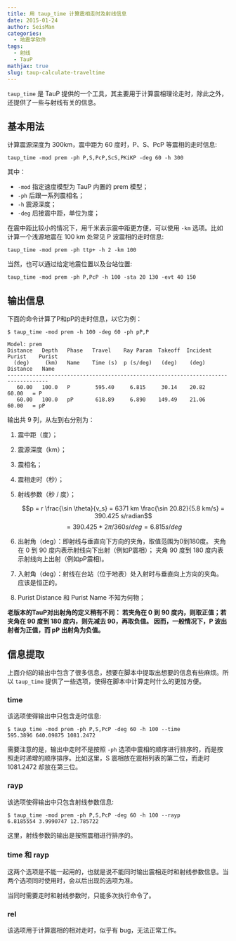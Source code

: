 ```yaml
---
title: 用 taup_time 计算震相走时及射线信息
date: 2015-01-24
author: SeisMan
categories:
  - 地震学软件
tags:
  - 射线
  - TauP
mathjax: true
slug: taup-calculate-traveltime
---
```


`taup_time` 是 TauP 提供的一个工具，其主要用于计算震相理论走时，除此之外，
还提供了一些与射线有关的信息。

<!--more-->

## 基本用法

计算震源深度为 300km，震中距为 60 度时，P、S、PcP 等震相的走时信息:

    taup_time -mod prem -ph P,S,PcP,ScS,PKiKP -deg 60 -h 300

其中：

-   `-mod` 指定速度模型为 TauP 内置的 prem 模型；
-   `-ph` 后跟一系列震相名；
-   `-h` 震源深度；
-   `-deg` 后接震中距，单位为度；

在震中距比较小的情况下，用千米表示震中距更方便，可以使用 `-km` 选项。比如
计算一个浅源地震在 100 km 处常见 P 波震相的走时信息:

    taup_time -mod prem -ph ttp+ -h 2 -km 100

当然，也可以通过给定地震位置以及台站位置:

    taup_time -mod prem -ph P,PcP -h 100 -sta 20 130 -evt 40 150

## 输出信息

下面的命令计算了P和pP的走时信息，以它为例：

    $ taup_time -mod prem -h 100 -deg 60 -ph pP,P

    Model: prem
    Distance   Depth   Phase   Travel    Ray Param  Takeoff  Incident  Purist    Purist
      (deg)     (km)   Name    Time (s)  p (s/deg)   (deg)    (deg)   Distance   Name
    -----------------------------------------------------------------------------------
       60.00   100.0   P        595.40     6.815     30.14    20.82    60.00   = P
       60.00   100.0   pP       618.89     6.890    149.49    21.06    60.00   = pP

输出共 9 列，从左到右分别为：

1.  震中距（度）；
2.  震源深度（km）；
3.  震相名；
4.  震相走时（秒）；
5.  射线参数（秒 / 度）；

    $$p = r \frac{\sin \theta}{v_s} = 6371 km \frac{\sin 20.82}{5.8 km/s}
      = 390.425 s/radian$$
    $$= 390.425 * 2\pi/360 s/deg = 6.815 s/deg$$

6.  出射角（deg）：即射线与垂直向下方向的夹角，取值范围为0到180度。
    夹角在 0 到 90 度内表示射线向下出射（例如P震相）；
    夹角 90 度到 180 度内表示射线向上出射（例如pP震相)。
7.  入射角（deg）：射线在台站（位于地表）处入射时与垂直向上方向的夹角。应该是恒正的。
8.  Purist Distance 和 Purist Name 不知为何物；

**老版本的TauP对出射角的定义稍有不同：
若夹角在 0 到 90 度内，则取正值；若夹角在 90 度到 180 度内，则先减去 90，再取负值。
因而，一般情况下，P 波出射者为正值，而 pP 出射角为负值。**

## 信息提取

上面介绍的输出中包含了很多信息，想要在脚本中提取出想要的信息有些麻烦。所以
`taup_time` 提供了一些选项，使得在脚本中计算走时什么的更加方便。

### time

该选项使得输出中只包含走时信息:

    $ taup_time -mod prem -ph P,S,PcP -deg 60 -h 100 --time
    595.3896 640.09875 1081.2472

需要注意的是，输出中走时不是按照 `-ph` 选项中震相的顺序进行排序的，而是按照走时递增的顺序排序。比如这里，S 震相放在震相列表的第二位，而走时 1081.2472 却放在第三位。

### rayp

该选项使得输出中只包含射线参数信息:

    $ taup_time -mod prem -ph P,S,PcP -deg 60 -h 100 --rayp
    6.8185554 3.9990747 12.785722

这里，射线参数的输出是按照震相进行排序的。

### time 和 rayp

这两个选项是不能一起用的，也就是说不能同时输出震相走时和射线参数信息。当两个选项同时使用时，会以后出现的选项为准。

当同时需要走时和射线参数时，只能多次执行命令了。

### rel

该选项用于计算震相的相对走时，似乎有 bug，无法正常工作。

